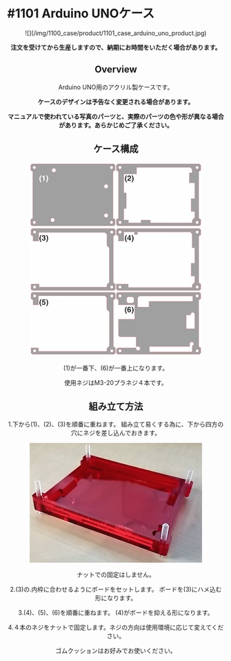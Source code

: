 # #1101 Arduino UNOケース
<center>
![](/img/1100_case/product/1101_case_arduino_uno_product.jpg)
<!--COLORME-->

**注文を受けてから生産しますので、納期にお時間をいただく場合があります。**

## Overview
Arduino UNO用のアクリル製ケースです。

**ケースのデザインは予告なく変更される場合があります。**

**マニュアルで使われている写真のパーツと、実際のパーツの色や形が異なる場合があります。あらかじめご了承ください。**

## ケース構成

![](/img/1100_case/manual/arduino_uno00.jpg)

(1)が一番下、(6)が一番上になります。

使用ネジはM3-20プラネジ４本です。

## 組み立て方法

1.下から(1)、(2)、(3)を順番に重ねます。
組み立て易くする為に、下から四方の穴にネジを差し込んでおきます。

![](/img/1100_case/manual/arduino_uno01.jpg)

ナットでの固定はしません。

2.(3)の.内枠に合わせるようにボードをセットします。
ボードを(3)にハメ込む形になります。

3.(4)、(5)、(6)を順番に重ねます。
(4)がボードを抑える形になります。

4.４本のネジをナットで固定します。ネジの方向は使用環境に応じて変えてください。

ゴムクッションはお好みでお使いください。
